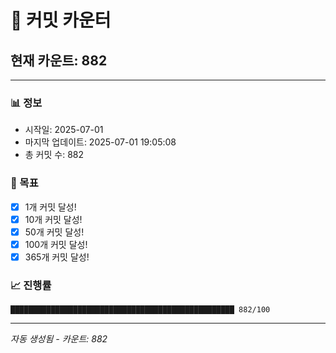 # 🔢 커밋 카운터

## 현재 카운트: 882

---

### 📊 정보
- 시작일: 2025-07-01
- 마지막 업데이트: 2025-07-01 19:05:08
- 총 커밋 수: 882

### 🎯 목표
- [x] 1개 커밋 달성!
- [x] 10개 커밋 달성!
- [x] 50개 커밋 달성!
- [x] 100개 커밋 달성!
- [x] 365개 커밋 달성!

### 📈 진행률
```
██████████████████████████████████████████████████ 882/100
```

---
*자동 생성됨 - 카운트: 882*
